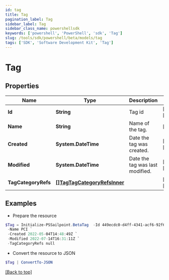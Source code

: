 ```yaml
---
id: tag
title: Tag
pagination_label: Tag
sidebar_label: Tag
sidebar_class_name: powershellsdk
keywords: ['powershell', 'PowerShell', 'sdk', 'Tag'] 
slug: /tools/sdk/powershell/beta/models/tag
tags: ['SDK', 'Software Development Kit', 'Tag']
---
```



# Tag

## Properties

Name | Type | Description | Notes
------------ | ------------- | ------------- | -------------
**Id** |  **String** | Tag id | [required][readonly] 
**Name** |  **String** | Name of the tag. | [required]
**Created** |  **System.DateTime** | Date the tag was created. | [required][readonly] 
**Modified** |  **System.DateTime** | Date the tag was last modified. | [required][readonly] 
**TagCategoryRefs** |  [**[]TagTagCategoryRefsInner**](tag-tag-category-refs-inner) |  | [required][readonly] 

## Examples

- Prepare the resource
```powershell
$Tag = Initialize-PSSailpoint.BetaTag  -Id 449ecdc0-d4ff-4341-acf6-92f6f7ce604f `
 -Name PCI `
 -Created 2022-05-04T14:48:49Z `
 -Modified 2022-07-14T16:31:11Z `
 -TagCategoryRefs null
```

- Convert the resource to JSON
```powershell
$Tag | ConvertTo-JSON
```


[[Back to top]](#) 

